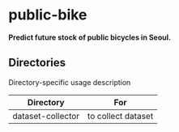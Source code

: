 # public-bike

**Predict future stock of public bicycles in Seoul.**

## Directories
Directory-specific usage description 

|     Directory     |         For        |
|:-----------------:|:------------------:|
| dataset-collector | to collect dataset |
